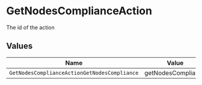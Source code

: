 # GetNodesComplianceAction

The id of the action


## Values

| Name                                         | Value                                        |
| -------------------------------------------- | -------------------------------------------- |
| `GetNodesComplianceActionGetNodesCompliance` | getNodesCompliance                           |
